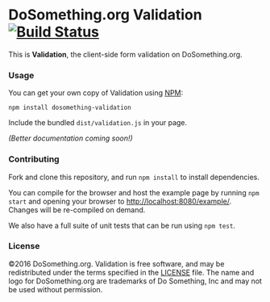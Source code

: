 # DoSomething.org Validation [![Build Status](https://img.shields.io/wercker/ci/54d4dc8c780f93a248007e0d.svg)](https://app.wercker.com/project/bykey/c6733f56fc3ea924a194353e3ac585e6) 
This is __Validation__, the client-side form validation on DoSomething.org.

### Usage
You can get your own copy of Validation using [NPM](http://npmjs.com):

```
npm install dosomething-validation
```

Include the bundled `dist/validation.js` in your page.

_(Better documentation coming soon!)_


### Contributing

Fork and clone this repository, and run `npm install` to install dependencies.

You can compile for the browser and host the example page by running `npm start` and opening your browser to 
[http://localhost:8080/example/](http://localhost:8080/example/). Changes will be re-compiled on demand.

We also have a full suite of unit tests that can be run using `npm test`.

### License
&copy;2016 DoSomething.org. Validation is free software, and may be redistributed under the terms specified in the [LICENSE](blob/dev/LICENSE.md) file. The name and logo for DoSomething.org are trademarks of Do Something, Inc and may not be used without permission.
